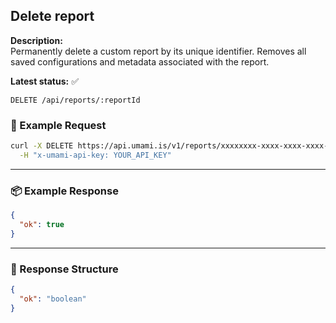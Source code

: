 ## Delete report
<!-- testable: true -->
<!-- expectedStatus: 200 -->
**Description:**  
Permanently delete a custom report by its unique identifier.
Removes all saved configurations and metadata associated with the report.

**Latest status:** <!--status-->✅<!--status-end-->

```
DELETE /api/reports/:reportId
```

### 🔁 Example Request
```bash
curl -X DELETE https://api.umami.is/v1/reports/xxxxxxxx-xxxx-xxxx-xxxx-xxxxxxxxxxxx \
  -H "x-umami-api-key: YOUR_API_KEY"
```

---

### 📦 Example Response
```json
{
  "ok": true
}
```

---

### 📘 Response Structure
```json
{
  "ok": "boolean"
}
```